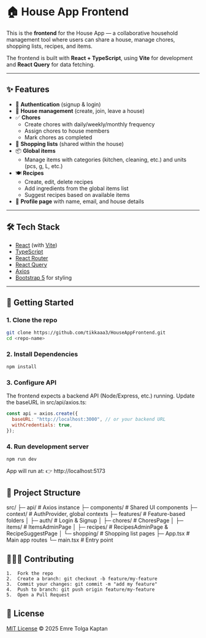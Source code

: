 # 🏠 House App Frontend

This is the **frontend** for the House App — a collaborative household management tool where users can share a house, manage chores, shopping lists, recipes, and items.

The frontend is built with **React + TypeScript**, using **Vite** for development and **React Query** for data fetching.

---

## ✨ Features

- 🔑 **Authentication** (signup & login)
- 🏡 **House management** (create, join, leave a house)
- ✅ **Chores**
  - Create chores with daily/weekly/monthly frequency
  - Assign chores to house members
  - Mark chores as completed
- 🛒 **Shopping lists** (shared within the house)
- 📦 **Global items**
  - Manage items with categories (kitchen, cleaning, etc.) and units (pcs, g, L, etc.)
- 🍽️ **Recipes**
  - Create, edit, delete recipes
  - Add ingredients from the global items list
  - Suggest recipes based on available items
- 👤 **Profile page** with name, email, and house details

---

## 🛠️ Tech Stack

- [React](https://react.dev/) (with [Vite](https://vitejs.dev/))
- [TypeScript](https://www.typescriptlang.org/)
- [React Router](https://reactrouter.com/)
- [React Query](https://tanstack.com/query/latest)
- [Axios](https://axios-http.com/)
- [Bootstrap 5](https://getbootstrap.com/) for styling

---

## 🚀 Getting Started

### 1. Clone the repo

```bash
git clone https://github.com/tikkaaa3/HouseAppFrontend.git
cd <repo-name>
```

### 2. Install Dependencies

```bash
npm install
```

### 3. Configure API

The frontend expects a backend API (Node/Express, etc.) running.
Update the baseURL in src/api/axios.ts:

```js
const api = axios.create({
  baseURL: "http://localhost:3000", // or your backend URL
  withCredentials: true,
});
```

### 4. Run development server

```
npm run dev
```

App will run at:
👉 http://localhost:5173

## 📂 Project Structure

src/
├─ api/ # Axios instance
├─ components/ # Shared UI components
├─ context/ # AuthProvider, global contexts
├─ features/ # Feature-based folders
│ ├─ auth/ # Login & Signup
│ ├─ chores/ # ChoresPage
│ ├─ items/ # ItemsAdminPage
│ ├─ recipes/ # RecipesAdminPage & RecipeSuggestPage
│ └─ shopping/ # Shopping list pages
├─ App.tsx # Main app routes
└─ main.tsx # Entry point

## 🧑‍🤝‍🧑 Contributing

    1.	Fork the repo
    2.	Create a branch: git checkout -b feature/my-feature
    3.	Commit your changes: git commit -m "add my feature"
    4.	Push to branch: git push origin feature/my-feature
    5.	Open a Pull Request

## 📜 License

[MIT License](./LICENSE) © 2025 Emre Tolga Kaptan
